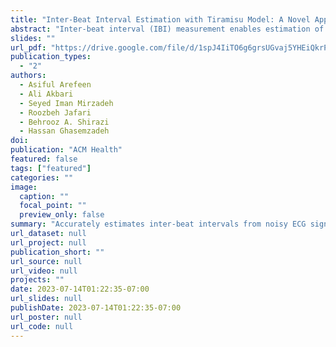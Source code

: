 ```yaml
---
title: "Inter-Beat Interval Estimation with Tiramisu Model: A Novel Approach with Reduced Error"
abstract: "Inter-beat interval (IBI) measurement enables estimation of heart-tare variability (HRV) which, in turns, can provide early indication of potential cardiovascular diseases (CVDs). However, extracting IBIs from noisy signals is challenging since the morphology of the signal gets distorted in the presence of noise. Electrocardiogram (ECG) of a person in heavy motion is highly corrupted with noise, known as motion-artifact, and IBI extracted from it is inaccurate. As a part of remote health monitoring and wearable system development, denoising ECG signals and estimating IBIs correctly from them have become an emerging topic among signal-processing researchers. Apart from conventional methods, deep-learning techniques have been successfully used in signal denoising recently, and diagnosis process has become easier, leading to accuracy levels that were previously unachievable. We propose a deep-learning approach leveraging tiramisu autoencoder model to suppress motion-artifact noise and make the R-peaks of the ECG signal prominent even in the presence of high-intensity motion. After denoising, IBIs are estimated more accurately expediting diagnosis tasks. Results illustrate that our method enables IBI estimation from noisy ECG signals with SNR up to -30dB with average root mean square error (RMSE) of 13 milliseconds for estimated IBIs. At this noise level, our error percentage remains below 8% and outperforms other state of the art techniques. "
slides: ""
url_pdf: "https://drive.google.com/file/d/1spJ4IiTO6g6grsUGvaj5YHEiQkrPI8uf/view?usp=sharing"
publication_types:
  - "2"
authors:
  - Asiful Arefeen
  - Ali Akbari
  - Seyed Iman Mirzadeh
  - Roozbeh Jafari
  - Behrooz A. Shirazi
  - Hassan Ghasemzadeh
doi: 
publication: "ACM Health"
featured: false
tags: ["featured"]
categories: ""
image:
  caption: ""
  focal_point: ""
  preview_only: false
summary: "Accurately estimates inter-beat intervals from noisy ECG signals by suppressing the noise and making the peaks more prominent."
url_dataset: null
url_project: null
publication_short: ""
url_source: null
url_video: null
projects: ""
date: 2023-07-14T01:22:35-07:00
url_slides: null
publishDate: 2023-07-14T01:22:35-07:00
url_poster: null
url_code: null
---
```

